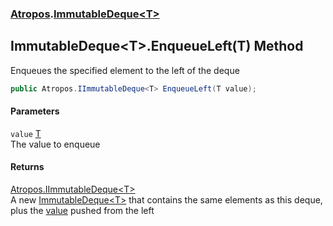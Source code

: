 ### [Atropos](./Atropos.md 'Atropos').[ImmutableDeque&lt;T&gt;](./ImmutableDeque-T-.md 'Atropos.ImmutableDeque&lt;T&gt;')
## ImmutableDeque&lt;T&gt;.EnqueueLeft(T) Method
Enqueues the specified element to the left of the deque  
```csharp
public Atropos.IImmutableDeque<T> EnqueueLeft(T value);
```
#### Parameters
<a name='Atropos-ImmutableDeque-T--EnqueueLeft(T)-value'></a>
`value` [T](./ImmutableDeque-T-.md#Atropos-ImmutableDeque-T--T 'Atropos.ImmutableDeque&lt;T&gt;.T')  
The value to enqueue  
  
#### Returns
[Atropos.IImmutableDeque&lt;](./IImmutableDeque-T-.md 'Atropos.IImmutableDeque&lt;T&gt;')[T](./ImmutableDeque-T-.md#Atropos-ImmutableDeque-T--T 'Atropos.ImmutableDeque&lt;T&gt;.T')[&gt;](./IImmutableDeque-T-.md 'Atropos.IImmutableDeque&lt;T&gt;')  
A new [ImmutableDeque&lt;T&gt;](./ImmutableDeque-T-.md 'Atropos.ImmutableDeque&lt;T&gt;') that contains the same elements as this deque, plus the [value](#Atropos-ImmutableDeque-T--EnqueueLeft(T)-value 'Atropos.ImmutableDeque&lt;T&gt;.EnqueueLeft(T).value') pushed from the left  
